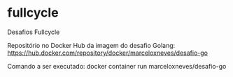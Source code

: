 # fullcycle
Desafios Fullcycle

Repositório no Docker Hub da imagem do desafio Golang:
https://hub.docker.com/repository/docker/marceloxneves/desafio-go

Comando a ser executado:
docker container run marceloxneves/desafio-go

